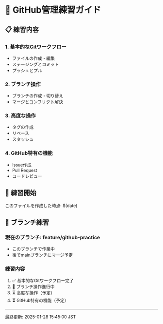 # 🎯 GitHub管理練習ガイド

## 📋 練習内容

### 1. 基本的なGitワークフロー
- ファイルの作成・編集
- ステージングとコミット
- プッシュとプル

### 2. ブランチ操作
- ブランチの作成・切り替え
- マージとコンフリクト解決

### 3. 高度な操作
- タグの作成
- リベース
- スタッシュ

### 4. GitHub特有の機能
- Issue作成
- Pull Request
- コードレビュー

## 🚀 練習開始

このファイルを作成した時点: $(date)

## 🌿 ブランチ練習

### 現在のブランチ: feature/github-practice
- このブランチで作業中
- 後でmainブランチにマージ予定

### 練習内容
1. ✅ 基本的なGitワークフロー完了
2. 🔄 ブランチ操作進行中
3. ⏳ 高度な操作（予定）
4. ⏳ GitHub特有の機能（予定）

---

最終更新: 2025-01-28 15:45:00 JST
